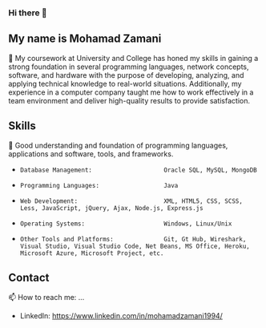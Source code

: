 ### Hi there 👋

## My name is Mohamad Zamani

🔭
My coursework at University and College has honed my skills in gaining a strong foundation in several programming languages, network concepts, software, and hardware with the purpose of developing, analyzing, and applying technical knowledge to real-world situations. Additionally, my experience in a computer company taught me how to work effectively in a team environment and deliver high-quality results to provide satisfaction.

## Skills

💬 Good understanding and foundation of programming languages, applications and software, tools, and frameworks.
-     Database Management:                    Oracle SQL, MySQL, MongoDB
-     Programming Languages:                  Java
-     Web Development:                        XML, HTML5, CSS, SCSS, Less, JavaScript, jQuery, Ajax, Node.js, Express.js
-     Operating Systems:                      Windows, Linux/Unix
-     Other Tools and Platforms:              Git, Gt Hub, Wireshark, Visual Studio, Visual Studio Code, Net Beans, MS Office, Heroku, Microsoft Azure, Microsoft Project, etc.

## Contact

📫 How to reach me: ...
- LinkedIn: https://www.linkedin.com/in/mohamadzamani1994/
